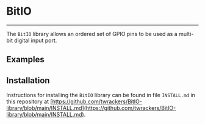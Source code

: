 # BitIO #

----------

The `BitIO` library allows an ordered set of GPIO pins to be used as a multi-bit digital input port.

## Examples ##

## Installation ##

Instructions for installing the `BitIO` library can be found in file `INSTALL.md` in this repository at [https://github.com/twrackers/BitIO-library/blob/main/INSTALL.md](https://github.com/twrackers/BitIO-library/blob/main/INSTALL.md).
